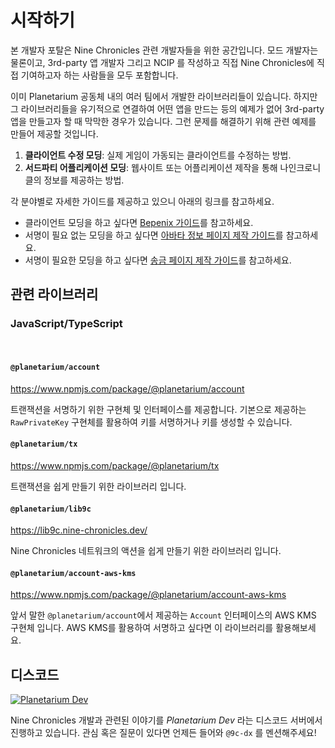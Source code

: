 # 시작하기

본 개발자 포탈은 Nine Chronicles 관련 개발자들을 위한 공간입니다. 모드 개발자는 물론이고, 3rd-party 앱 개발자 그리고 NCIP 를 작성하고 직접 Nine Chronicles에 직접 기여하고자 하는 사람들을 모두 포함합니다.

이미 Planetarium 공동체 내의 여러 팀에서 개발한 라이브러리들이 있습니다. 하지만 그 라이브러리들을 유기적으로 연결하여 어떤 앱을 만드는 등의 예제가 없어 3rd-party 앱을 만들고자 할 때 막막한 경우가 있습니다. 그런 문제를 해결하기 위해 관련 예제를 만들어 제공할 것입니다.

1. **클라이언트 수정 모딩**: 실제 게임이 가동되는 클라이언트를 수정하는 방법.
2. **서드파티 어플리케이션 모딩**: 웹사이트 또는 어플리케이션 제작을 통해 나인크로니클의 정보를 제공하는 방법.

각 분야별로 자세한 가이드를 제공하고 있으니 아래의 링크를 참고하세요.

- 클라이언트 모딩을 하고 싶다면 [Bepenix 가이드](./guide/bepenix-guide.md)를 참고하세요.
- 서명이 필요 없는 모딩을 하고 싶다면 [아바타 정보 페이지 제작 가이드](./guide/avatar-information-dapp-guide.md)를 참고하세요.
- 서명이 필요한 모딩을 하고 싶다면 [송금 페이지 제작 가이드](./guide/transfer-ncg-with-chrono.md)를 참고하세요.

## 관련 라이브러리

### JavaScript/TypeScript

<br/>

#### `@planetarium/account`

https://www.npmjs.com/package/@planetarium/account

트랜잭션을 서명하기 위한 구현체 및 인터페이스를 제공합니다. 기본으로 제공하는 `RawPrivateKey` 구현체를 활용하여 키를 서명하거나 키를 생성할 수 있습니다.

#### `@planetarium/tx`

https://www.npmjs.com/package/@planetarium/tx

트랜잭션을 쉽게 만들기 위한 라이브러리 입니다.

#### `@planetarium/lib9c`

https://lib9c.nine-chronicles.dev/

Nine Chronicles 네트워크의 액션을 쉽게 만들기 위한 라이브러리 입니다.

#### `@planetarium/account-aws-kms`

https://www.npmjs.com/package/@planetarium/account-aws-kms

앞서 말한 `@planetarium/account`에서 제공하는 `Account` 인터페이스의 AWS KMS 구현체 입니다. AWS KMS를 활용하여 서명하고 싶다면 이 라이브러리를 활용해보세요.

## 디스코드

[![Planetarium Dev][planetarium-dev-badge]][planetarium-dev-invite-link]

Nine Chronicles 개발과 관련된 이야기를 *Planetarium Dev* 라는 디스코드 서버에서 진행하고 있습니다. 관심 혹은 질문이 있다면 언제든 들어와 `@9c-dx` 를 멘션해주세요!

[planetarium-dev-badge]: https://img.shields.io/discord/928926944937013338?color=6278DA&label=Planetarium-dev&logo=discord&logoColor=white
[planetarium-dev-invite-link]: https://discord.com/invite/RYJDyFRYY7
